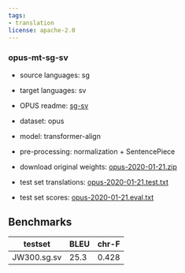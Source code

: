 ```yaml
---
tags:
- translation
license: apache-2.0
---
```


### opus-mt-sg-sv

* source languages: sg
* target languages: sv
*  OPUS readme: [sg-sv](https://github.com/Helsinki-NLP/OPUS-MT-train/blob/master/models/sg-sv/README.md)

*  dataset: opus
* model: transformer-align
* pre-processing: normalization + SentencePiece
* download original weights: [opus-2020-01-21.zip](https://object.pouta.csc.fi/OPUS-MT-models/sg-sv/opus-2020-01-21.zip)
* test set translations: [opus-2020-01-21.test.txt](https://object.pouta.csc.fi/OPUS-MT-models/sg-sv/opus-2020-01-21.test.txt)
* test set scores: [opus-2020-01-21.eval.txt](https://object.pouta.csc.fi/OPUS-MT-models/sg-sv/opus-2020-01-21.eval.txt)

## Benchmarks

| testset               | BLEU  | chr-F |
|-----------------------|-------|-------|
| JW300.sg.sv 	| 25.3 	| 0.428 |

